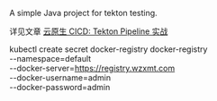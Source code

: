 A simple Java project for tekton testing.

详见文章 [云原生 CICD: Tekton Pipeline 实战](https://atbug.com/tekton-pipeline-practice/)

kubectl create secret docker-registry docker-registry \
--namespace=default  \
--docker-server=https://registry.wzxmt.com \
--docker-username=admin \
--docker-password=admin

